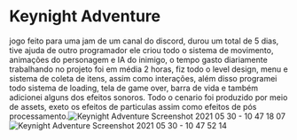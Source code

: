 # Keynight Adventure
jogo feito para uma jam de um canal do discord, durou um total de 5 dias, tive ajuda de outro programador ele criou todo o sistema de movimento, animações do personagem e IA do inimigo, o tempo gasto diariamente trabalhando no projeto foi em média 2 horas, fiz todo o level design, menu e sistema de coleta de itens, assim como interações, além disso programei todo sistema de loading, tela de game over, barra de vida e também adicionei alguns dos efeitos sonoros. Todo o cenario foi produzido por meio de assets, exeto os efeitos de particulas assim como efeitos de pós processamento.![Keynight Adventure Screenshot 2021 05 30 - 10 47 18 07](https://user-images.githubusercontent.com/69441532/120107293-edfb5b80-c136-11eb-8534-6ac3f2397813.png)
![Keynight Adventure Screenshot 2021 05 30 - 10 47 52 14](https://user-images.githubusercontent.com/69441532/120107295-f0f64c00-c136-11eb-8785-40452e4fb9a2.png)

